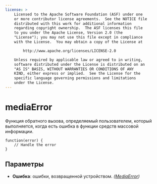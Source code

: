 ```yaml
---
license: >
    Licensed to the Apache Software Foundation (ASF) under one
    or more contributor license agreements.  See the NOTICE file
    distributed with this work for additional information
    regarding copyright ownership.  The ASF licenses this file
    to you under the Apache License, Version 2.0 (the
    "License"); you may not use this file except in compliance
    with the License.  You may obtain a copy of the License at

        http://www.apache.org/licenses/LICENSE-2.0

    Unless required by applicable law or agreed to in writing,
    software distributed under the License is distributed on an
    "AS IS" BASIS, WITHOUT WARRANTIES OR CONDITIONS OF ANY
    KIND, either express or implied.  See the License for the
    specific language governing permissions and limitations
    under the License.
---
```


# mediaError

Функция обратного вызова, определяемый пользователем, который выполняется, когда есть ошибка в функции средств массовой информации.

    function(error) {
        // Handle the error
    }
    

## Параметры

*   **Ошибка**: ошибки, возвращенной устройством. *(<a href="../MediaError/mediaError.html">MediaError</a>)*